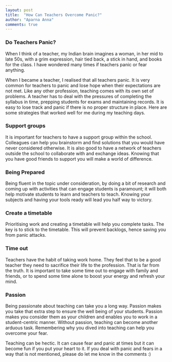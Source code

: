 ```yaml
---
layout: post
title:  "How Can Teachers Overcome Panic?"
author: "Aparna Anna"
comments: true
---
```

### Do Teachers Panic?

When I think of a teacher, my Indian brain imagines a woman, in her mid to late 50s, with a grim expression, hair tied back, a stick in hand, and books for the class. I have wondered many times if teachers panic or fear anything.

When I became a teacher, I realised that all teachers panic. It is very common for teachers to panic and lose hope when their expectations are not met. Like any other profession, teaching comes with its own set of problems. A teacher has to deal with the pressures of completing the syllabus in time, prepping students for exams and maintaining records. It is easy to lose track and panic if there is no proper structure in place. Here are some strategies that worked well for me during my teaching days. 

### Support groups
It is important for teachers to have a support group within the school. Colleagues can help you brainstorm and find solutions that you would have never considered otherwise. It is also good to have a network of teachers outside the school to collaborate with and exchange ideas. Knowing that you have good friends to support you will make a world of difference. 

### Being Prepared
Being fluent in the topic under consideration, by doing a bit of research and coming up with activities that can engage students is paramount; it will both help motivate students to learn and teachers to teach. Knowing your subjects and having your tools ready will lead you half way to victory. 

### Create a timetable
Prioritising work and creating a timetable will help you complete tasks. The key is to stick to the timetable. This will prevent backlogs, hence saving you from panic attacks. 

### Time out
Teachers have the habit of taking work home. They feel that to be a good teacher they need to sacrifice their life to the profession. That is far from the truth. It is important to take some time out to engage with family and friends, or to spend some time alone to boost your energy and refresh your mind. 

### Passion
Being passionate about teaching can take you a long way. Passion makes you take that extra step to ensure the well being of your students. Passion makes you consider them as your children and enables you to work in a student-centric manner. Without passion, teaching can become another arduous task. Remembering why you dived into teaching can help you overcome your fear. 

Teaching can be hectic. It can cause fear and panic at times but it can become fun if you put your heart to it. 
If you deal with panic and fears in a way that is not mentioned, please do let me know in the comments :)
